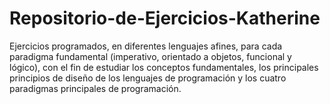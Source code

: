 # Repositorio-de-Ejercicios-Katherine
Ejercicios programados, en diferentes lenguajes afines, para cada paradigma fundamental (imperativo, orientado a objetos, funcional y lógico), con el fin de estudiar los conceptos fundamentales, los principales principios de diseño de los lenguajes de programación y los cuatro paradigmas principales de programación.
